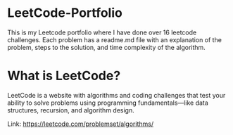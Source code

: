 # LeetCode-Portfolio
This is my Leetcode portfolio where I have done over 16 leetcode challenges. Each problem has a readme.md file with an explanation of the problem, steps to the solution, and time complexity of the algorithm.


# What is LeetCode?
LeetCode is a website with algorithms and coding challenges that test your ability to solve problems using programming fundamentals—like data structures, recursion, and algorithm design.  
  
Link: https://leetcode.com/problemset/algorithms/
